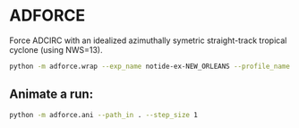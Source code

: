 # ADFORCE

Force ADCIRC with an idealized azimuthally symetric straight-track tropical cyclone (using NWS=13).

```bash
python -m adforce.wrap --exp_name notide-ex-NEW_ORLEANS --profile_name 2025.json --stationid 3 --resolution mid-notide
```

## Animate a run:

```bash
python -m adforce.ani --path_in . --step_size 1
```

